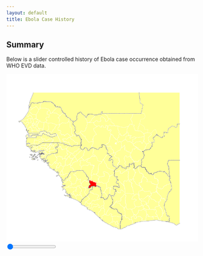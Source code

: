 ```yaml
---
layout: default
title: Ebola Case History
---
```

<script>
	var img = document.getElementById('casedata');
	function setImage(obj)
	{
		var value = obj.value;
		casedata.src = 'images/cases/regional_cases_week_' + value + '.png';
		
	}
</script>
<script src="https://cdnjs.cloudflare.com/ajax/libs/jquery/2.1.3/jquery.min.js"></script>
<script src="https://cdnjs.com/libraries/rangeslider.js"></script>
<script>
    // Initialize a new plugin instance for all
    // e.g. $('input[type="range"]') elements.
    $('input[type="range"]').rangeslider();
</script>

## Summary

Below is a slider controlled history of Ebola case occurrence obtained from WHO EVD data. 

<img id='casedata' src='images/cases/regional_cases_week_1.png' />
<br/>
<input onchange='setImage(this)' type="range" min="1" max="64" value="1" step="1" />